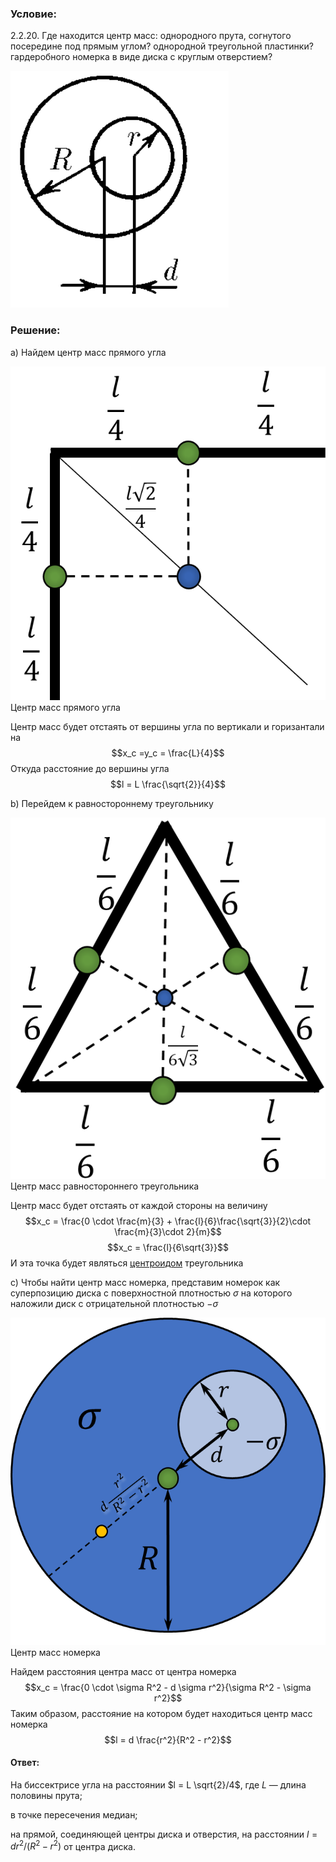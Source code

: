 ###  Условие: 

$2.2.20.$ Где находится центр масс: однородного прута, согнутого посередине под прямым углом? однородной треугольной пластинки? гардеробного номерка в виде диска с круглым отверстием? 

![ К задаче 2.2.20 |349x379, 21%](../../img/2.2.20/statement.png)

###  Решение: 

a) Найдем центр масс прямого угла 

![ Центр масс прямого угла |607x644, 31%](../../img/2.2.20/draw.png)  Центр масс прямого угла 

Центр масс будет отстаять от вершины угла по вертикали и горизантали на $$x_c =y_c = \frac{L}{4}$$ Откуда расстояние до вершины угла $$l = L \frac{\sqrt{2}}{4}$$ 

b) Перейдем к равностороннему треугольнику 

![ Центр масс равностороннего треугольника |536x614, 30%](../../img/2.2.20/draw1.png)  Центр масс равностороннего треугольника 

Центр масс будет отстаять от каждой стороны на величину $$x_c = \frac{0 \cdot \frac{m}{3} + \frac{l}{6}\frac{\sqrt{3}}{2}\cdot \frac{m}{3}\cdot 2}{m}$$ $$x_c = \frac{l}{6\sqrt{3}}$$ И эта точка будет являться [центроидом](https://en.wikipedia.org/wiki/Centroid) треугольника 

c) Чтобы найти центр масс номерка, представим номерок как суперпозицию диска с поверхностной плотностью $\sigma$ на которого наложили диск с отрицательной плотностью $-\sigma$ 

![ Центр масс номерка |685x712, 42%](../../img/2.2.20/draw2.png)  Центр масс номерка 

Найдем расстояния центра масс от центра номерка $$x_c = \frac{0 \cdot \sigma R^2 - d \sigma r^2}{\sigma R^2 - \sigma r^2}$$ Таким образом, расстояние на котором будет находиться центр масс номерка $$l = d \frac{r^2}{R^2 - r^2}$$ 

####  Ответ: 

На биссектрисе угла на расстоянии $l = L \sqrt{2}/4$, где $L$ — длина половины прута; 

в точке пересечения медиан; 

на прямой, соединяющей центры диска и отверстия, на расстоянии $l = dr^2/(R^2 − r^2)$ от центра диска. 

  

